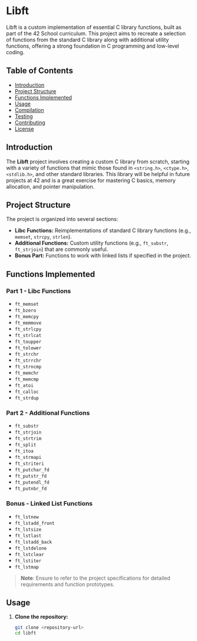 # Libft

Libft is a custom implementation of essential C library functions, built as part of the 42 School curriculum. This project aims to recreate a selection of functions from the standard C library along with additional utility functions, offering a strong foundation in C programming and low-level coding.

## Table of Contents

- [Introduction](#introduction)
- [Project Structure](#project-structure)
- [Functions Implemented](#functions-implemented)
- [Usage](#usage)
- [Compilation](#compilation)
- [Testing](#testing)
- [Contributing](#contributing)
- [License](#license)

## Introduction

The **Libft** project involves creating a custom C library from scratch, starting with a variety of functions that mimic those found in `<string.h>`, `<ctype.h>`, `<stdlib.h>`, and other standard libraries. This library will be helpful in future projects at 42 and is a great exercise for mastering C basics, memory allocation, and pointer manipulation.

## Project Structure

The project is organized into several sections:

- **Libc Functions:** Reimplementations of standard C library functions (e.g., `memset`, `strcpy`, `strlen`).
- **Additional Functions:** Custom utility functions (e.g., `ft_substr`, `ft_strjoin`) that are commonly useful.
- **Bonus Part:** Functions to work with linked lists if specified in the project.

## Functions Implemented

### Part 1 - Libc Functions
- `ft_memset`
- `ft_bzero`
- `ft_memcpy`
- `ft_memmove`
- `ft_strlcpy`
- `ft_strlcat`
- `ft_toupper`
- `ft_tolower`
- `ft_strchr`
- `ft_strrchr`
- `ft_strncmp`
- `ft_memchr`
- `ft_memcmp`
- `ft_atoi`
- `ft_calloc`
- `ft_strdup`

### Part 2 - Additional Functions
- `ft_substr`
- `ft_strjoin`
- `ft_strtrim`
- `ft_split`
- `ft_itoa`
- `ft_strmapi`
- `ft_striteri`
- `ft_putchar_fd`
- `ft_putstr_fd`
- `ft_putendl_fd`
- `ft_putnbr_fd`

### Bonus - Linked List Functions
- `ft_lstnew`
- `ft_lstadd_front`
- `ft_lstsize`
- `ft_lstlast`
- `ft_lstadd_back`
- `ft_lstdelone`
- `ft_lstclear`
- `ft_lstiter`
- `ft_lstmap`

> **Note**: Ensure to refer to the project specifications for detailed requirements and function prototypes.

## Usage

1. **Clone the repository:**
   ```bash
   git clone <repository-url>
   cd libft
